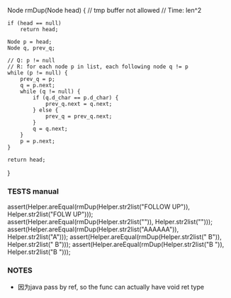 Node rmDup(Node head) {
    // tmp buffer not allowed
    // Time: len^2

    if (head == null)
        return head;

    Node p = head;
    Node q, prev_q;

    // Q: p != null
    // R: for each node p in list, each following node q != p
    while (p != null) {
        prev_q = p;
        q = p.next;
        while (q != null) {
            if (q.d_char == p.d_char) {
                prev_q.next = q.next;
            } else {
                prev_q = prev_q.next;
            }
            q = q.next;
        }
        p = p.next;
    }

    return head;
}

### TESTS manual
assert(Helper.areEqual(rmDup(Helper.str2list("FOLLOW UP")), Helper.str2list("FOLW UP")));
assert(Helper.areEqual(rmDup(Helper.str2list("")), Helper.str2list("")));
assert(Helper.areEqual(rmDup(Helper.str2list("AAAAAA")), Helper.str2list("A")));
assert(Helper.areEqual(rmDup(Helper.str2list("    B")), Helper.str2list(" B")));
assert(Helper.areEqual(rmDup(Helper.str2list("B    ")), Helper.str2list("B ")));

### NOTES
- 因为java pass by ref, so the func can actually have void ret type
